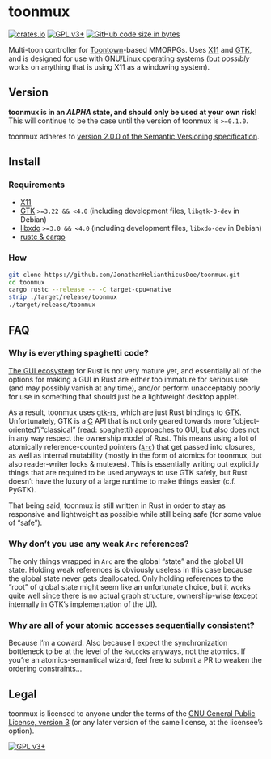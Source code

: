 # toonmux

[![crates.io](https://img.shields.io/crates/v/toonmux)](https://crates.io/crates/toonmux)
[![GPL v3+](https://img.shields.io/badge/license-GNU%20GPL%20v3%2B-bd0000)](./LICENSE)
[![GitHub code size in bytes](https://img.shields.io/github/languages/code-size/JonathanHelianthicusDoe/toonmux)](https://github.com/JonathanHelianthicusDoe/toonmux)

Multi-toon controller for
[Toontown](https://en.wikipedia.org/wiki/Toontown_Online)-based MMORPGs. Uses
[X11](https://en.wikipedia.org/wiki/X_Window_System) and
[GTK](https://en.wikipedia.org/wiki/GTK), and is designed for use with
[GNU/Linux](https://en.wikipedia.org/wiki/Linux) operating systems (but
*possibly* works on anything that is using X11 as a windowing system).

## Version

**toonmux is in an *ALPHA* state, and should only be used at your own risk!**
This will continue to be the case until the version of toonmux is `>=0.1.0`.

toonmux adheres to [version 2.0.0 of the Semantic Versioning
specification](https://semver.org/spec/v2.0.0.html).

## Install

### Requirements

* [X11](https://en.wikipedia.org/wiki/X_Window_System)
* [GTK](https://en.wikipedia.org/wiki/GTK) `>=3.22 && <4.0` (including
  development files, `libgtk-3-dev` in Debian)
* [libxdo](https://www.semicomplete.com/projects/xdotool/) `>=3.0 && <4.0`
  (including development files, `libxdo-dev` in Debian)
* [rustc &amp; cargo](https://rustup.rs/)

### How

```bash
git clone https://github.com/JonathanHelianthicusDoe/toonmux.git
cd toonmux
cargo rustc --release -- -C target-cpu=native
strip ./target/release/toonmux
./target/release/toonmux
```

## FAQ

### Why is everything spaghetti code?

[The GUI ecosystem](https://areweguiyet.com/) for Rust is not very mature yet,
and essentially all of the options for making a GUI in Rust are either too
immature for serious use (and may possibly vanish at any time), and/or perform
unacceptably poorly for use in something that should just be a lightweight
desktop applet.

As a result, toonmux uses [gtk-rs](https://gtk-rs.org/), which are just Rust
bindings to [GTK](https://en.wikipedia.org/wiki/GTK). Unfortunately, GTK is a
[C](https://en.wikipedia.org/wiki/C_%28programming_language%29) API that is not
only geared towards more &ldquo;object-oriented&rdquo;/&ldquo;classical&rdquo;
(read: spaghetti) approaches to GUI, but also does not in any way respect the
ownership model of Rust. This means using a lot of atomically reference-counted
pointers ([`Arc`](https://doc.rust-lang.org/std/sync/struct.Arc.html)) that get
passed into closures, as well as internal mutability (mostly in the form of
atomics for toonmux, but also reader-writer locks &amp; mutexes). This is
essentially writing out explicitly things that are required to be used anyways
to use GTK safely, but Rust doesn&rsquo;t have the luxury of a large runtime to
make things easier (c.f. PyGTK).

That being said, toonmux is still written in Rust in order to stay as
responsive and lightweight as possible while still being safe (for some value
of &ldquo;safe&rdquo;).

### Why don&rsquo;t you use any weak `Arc` references?

The only things wrapped in `Arc` are the global &ldquo;state&rdquo; and the
global UI state. Holding weak references is obviously useless in this case
because the global state never gets deallocated. Only holding references to the
&ldquo;root&rdquo; of global state might seem like an unfortunate choice, but
it works quite well since there is no actual graph structure, ownership-wise
(except internally in GTK&rsquo;s implementation of the UI).

### Why are all of your atomic accesses sequentially consistent?

Because I&rsquo;m a coward. Also because I expect the synchronization
bottleneck to be at the level of the `RwLock`s anyways, not the atomics. If
you&rsquo;re an atomics-semantical wizard, feel free to submit a PR to weaken
the ordering constraints&hellip;

## Legal

toonmux is licensed to anyone under the terms of the [GNU General Public
License, version 3](https://www.gnu.org/licenses/gpl-3.0.html) (or any later
version of the same license, at the licensee&rsquo;s option).

[![GPL v3+](https://www.gnu.org/graphics/gplv3-or-later.png
"GPL v3+")](https://www.gnu.org/licenses/gpl-3.0.html)
